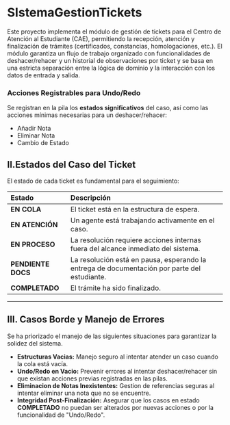 # SIstemaGestionTickets

Este proyecto implementa el módulo de gestión de tickets para el Centro de Atención al Estudiante (CAE), permitiendo la recepción, atención y finalización de trámites (certificados, constancias, homologaciones, etc.).
El módulo garantiza un flujo de trabajo organizado con funcionalidades de deshacer/rehacer y un historial de observaciones por ticket y se basa en una estricta separación entre la lógica de dominio y la interacción con los datos de entrada y salida. 


### Acciones Registrables para Undo/Redo

Se registran en la pila los **estados significativos** del caso, así como las acciones mínimas necesarias para un deshacer/rehacer:

  * Añadir Nota
  * Eliminar Nota
  * Cambio de Estado

## II.Estados del Caso del Ticket

El estado de cada ticket es fundamental para el seguimiento:

| Estado | Descripción |
| :--- | :--- |
| **EN COLA** | El ticket está en la estructura de espera. |
| **EN ATENCIÓN** | Un agente está trabajando activamente en el caso.|
| **EN PROCESO** | La resolución requiere acciones internas fuera del alcance inmediato del sistema. |
| **PENDIENTE DOCS** | La resolución está en pausa, esperando la entrega de documentación por parte del estudiante. |
| **COMPLETADO** | El trámite ha sido finalizado. |

-----

## III. Casos Borde y Manejo de Errores

Se ha priorizado el manejo de las siguientes situaciones para garantizar la solidez del sistema.

  * **Estructuras Vacias:** Manejo seguro al intentar atender un caso cuando la cola está vacía.
  * **Undo/Redo en Vacio:** Prevenir errores al intentar deshacer/rehacer sin que existan acciones previas registradas en las pilas.
  * **Eliminacion de Notas Inexistentes:** Gestion de referencias seguras al intentar eliminar una nota que no se encuentre.
  * **Integridad Post-Finalización:** Asegurar que los casos en estado **COMPLETADO** no puedan ser alterados por nuevas acciones o por la funcionalidad de "Undo/Redo".
  

